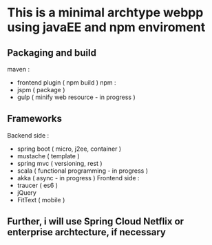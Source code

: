 # This is a minimal archtype webpp using javaEE and npm enviroment

## Packaging and build
maven :
- frontend plugin ( npm build )
npm : 
- jspm ( package )
- gulp ( minify web resource - in progress )

## Frameworks
Backend side :
- spring boot ( micro, j2ee, container )
- mustache ( template )
- spring mvc ( versioning, rest )
- scala ( functional programming - in progress )
- akka ( async - in progress )
Frontend side :
- traucer ( es6 )
- jQuery
- FitText ( mobile )

## Further, i will use Spring Cloud Netflix or enterprise archtecture, if necessary
